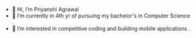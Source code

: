 - 👋 Hi, I’m Priyanshi Agrawal
- 👀 I’m currently in 4th yr of pursuing my bachelor's in Computer Science .
- 🌱 I’m interested in competitive coding and building mobile applications .

<!---
priyanshi2203/priyanshi2203 is a ✨ special ✨ repository because its `README.md` (this file) appears on your GitHub profile.
You can click the Preview link to take a look at your changes.
--->
